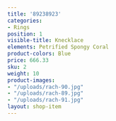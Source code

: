 ```yaml
---
title: '89238923'
categories:
- Rings
position: 1
visible-title: Knecklace
elements: Petrified Spongy Coral
product-colors: Blue
price: 666.33
sku: 2
weight: 10
product-images:
- "/uploads/rach-90.jpg"
- "/uploads/rach-89.jpg"
- "/uploads/rach-91.jpg"
layout: shop-item
---
```


